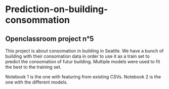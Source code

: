 # Prediction-on-building-consommation
## Openclassroom project n°5

This project is about consomation in building in Seattle. We have a bunch of building with their consomation data in order to use it as a train set to predict the consomation of futur building.
Multiple models were used to fit the best to the training set.

Notebook 1 is the one with featuring from existing CSVs.
Notebook 2 is the one with the different models.
